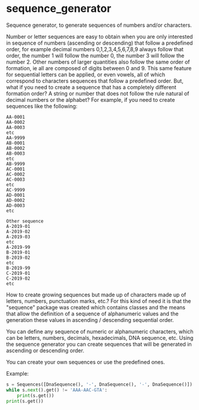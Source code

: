 # sequence_generator
Sequence generator, to generate sequences of numbers and/or characters.

Number or letter sequences are easy to obtain when you are only interested in sequence of numbers (ascending or descending) that follow
a predefined order, for example decimal numbers 0,1,2,3,4,5,6,7,8,9 always follow that order, the number 1 will follow the number 0, the number 3 will follow the number 2.
Other numbers of larger quantities also follow the same order of formation, ie all are composed of digits between 0 and 9. This same feature for sequential letters can be applied, or even vowels, all of which correspond to characters sequences that follow a predefined order. But, what if you need to create a sequence that has a completely different formation order? A string or number that does not follow the rule natural of decimal numbers or the alphabet? For example, if you need to create sequences like the following:

```
AA-0001
AA-0002
AA-0003
etc
AA-9999
AB-0001
AB-0002
AB-0003
etc
AB-9999
AC-0001
AC-0002
AC-0003
etc
AC-9999
AD-0001
AD-0002
AD-0003
etc

Other sequence
A-2019-01
A-2019-02
A-2019-03
etc
A-2019-99
B-2019-01
B-2019-02
etc
B-2019-99
C-2019-01
C-2019-02
etc
```

How to create growing sequences but made up of characters made up of letters, numbers, punctuation marks, etc.? For this kind of need it is that the "sequence" package was created which contains classes and the means that allow the definition of a sequence of alphanumeric values and the generation these values in ascending / descending sequential order.

You can define any sequence of numeric or alphanumeric characters, which can be letters, numbers, decimals, hexadecimals, DNA sequence, etc. Using the sequence generator you can create sequences that will be generated in ascending or descending order.

You can create your own sequences or use the predefined ones.

Example:

```python
s = Sequences([DnaSequence(), '-', DnaSequence(), '-', DnaSequence()])
while s.next().get() != 'AAA-AAC-GTA':
    print(s.get())
print(s.get())
```
